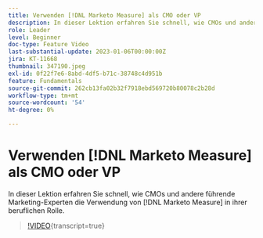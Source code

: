 ```yaml
---
title: Verwenden [!DNL Marketo Measure] als CMO oder VP
description: In dieser Lektion erfahren Sie schnell, wie CMOs und andere führende Marketing-Experten die Verwendung von [!DNL Marketo Measure] in ihrer beruflichen Rolle.
role: Leader
level: Beginner
doc-type: Feature Video
last-substantial-update: 2023-01-06T00:00:00Z
jira: KT-11668
thumbnail: 347190.jpeg
exl-id: 0f22f7e6-8abd-4df5-b71c-38748c4d951b
feature: Fundamentals
source-git-commit: 262cb13fa02b32f7918ebd569720b80078c2b28d
workflow-type: tm+mt
source-wordcount: '54'
ht-degree: 0%

---
```


# Verwenden [!DNL Marketo Measure] als CMO oder VP

In dieser Lektion erfahren Sie schnell, wie CMOs und andere führende Marketing-Experten die Verwendung von [!DNL Marketo Measure] in ihrer beruflichen Rolle.

>[!VIDEO](https://video.tv.adobe.com/v/347190/?learn=on){transcript=true}
